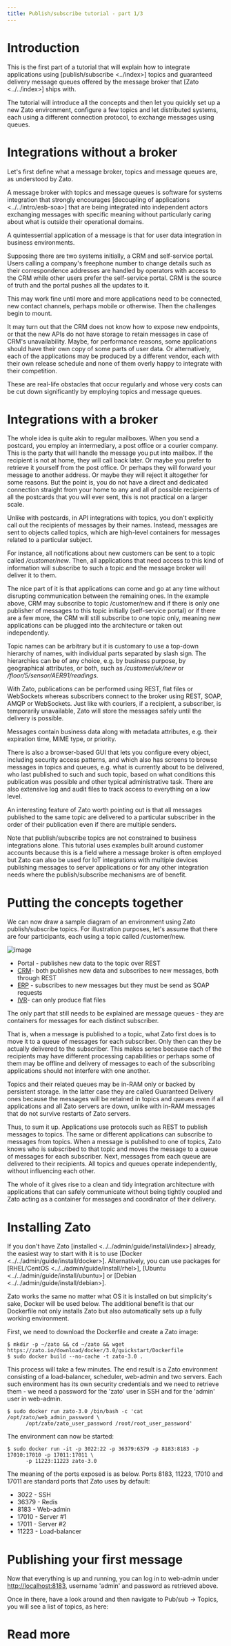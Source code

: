 ```yaml
---
title: Publish/subscribe tutorial - part 1/3
---
```


Introduction
============

This is the first part of a tutorial that will explain how to integrate applications
using
[publish/subscribe \<../index\>]
topics and guaranteed delivery message queues
offered by the message broker that [Zato \<../../index\>] ships with.

The tutorial will introduce all the concepts and then let you quickly set up a new Zato environment,
configure a few topics and let distributed systems, each using a different connection protocol, to exchange messages using queues.

Integrations without a broker
=============================

Let\'s first define what a message broker, topics and message queues are, as understood by Zato.

A message broker with topics and message queues is software for systems integration that strongly encourages
[decoupling of applications \<../../intro/esb-soa\>] that are being integrated into independent actors exchanging
messages with specific meaning without
particularly caring about what is outside their operational domains.

A quintessential application of a message is that for user data integration in business environments.

Supposing there are two systems initially, a CRM and self-service portal. Users calling a company\'s freephone number to change
details such as their correspondence addresses are handled by operators with access to the CRM while other users prefer
the self-service portal. CRM is the source of truth and the portal pushes all the updates to it.

This may work fine until more and more applications need to be connected, new contact channels, perhaps mobile or otherwise.
Then the challenges begin to mount.

It may turn out that the CRM does not know how to expose new endpoints, or that the new APIs
do not have storage to retain messages in case of CRM\'s unavailability. Maybe, for performance reasons, some applications
should have their own copy of some parts of user data. Or alternatively, each of the applications may be produced
by a different vendor, each with their own release schedule and none of them overly happy to integrate with their competition.

These are real-life obstacles that occur regularly and whose very costs can be cut down significantly by employing topics
and message queues.

Integrations with a broker
==========================

The whole idea is quite akin to regular mailboxes. When you send a postcard, you employ an intermediary,
a post office or a courier company. This is the party that will handle the message you put into mailbox. If the recipient
is not at home, they will call back later. Or maybe you prefer to retrieve it yourself from the post office.
Or perhaps they will forward your message to another address. Or maybe they will reject it altogether for some reasons.
But the point is, you do not have a direct and dedicated connection straight from your home to any and all of possible
recipients of all the postcards that you will ever sent, this is not practical on a larger scale.

Unlike with postcards, in API integrations with topics, you don\'t explicitly call out the recipients of messages by their names.
Instead, messages are sent to objects called topics, which are high-level containers for messages related to a particular subject.

For instance, all notifications about new customers can be sent to a topic called */customer/new*. Then, all applications that
need access to this kind of information will subscribe to such a topic and the message broker will deliver it to them.

The nice part of it is that applications can come and go at any time without disrupting communication between the remaining ones.
In the example above, CRM may subscribe to topic /customer/new and if there is only one publisher of messages to this topic
initially (self-service portal) or if there are a few more, the CRM will still subscribe to one topic only, meaning new
applications can be plugged into the architecture or taken out independently.

Topic names can be arbitrary but it is customary to use a top-down hierarchy of names,
with individual parts separated by slash sign. The hierarchies can be of any choice, e.g. by business purpose,
by geographical attributes, or both, such as */customer/uk/new* or */floor/5/sensor/AER91/readings*.

With Zato, publications can be performed using REST, flat files or WebSockets
whereas subscribers connect to the broker using REST, SOAP, AMQP or WebSockets. Just like with couriers, if a recipient,
a subscriber, is temporarily unavailable, Zato will store the messages safely until the delivery is possible.

Messages contain business data along with metadata attributes, e.g. their expiration time, MIME type, or priority.

There is also a browser-based GUI that lets you configure every object, including security access patterns, and which also
has screens to browse messages in topics and queues, e.g. what is currently about to be delivered, who last published
to such and such topic, based on what conditions this publication was possible and other typical administrative task.
There are also extensive log and audit files to track access to everything on a low level.

An interesting feature of Zato worth pointing out is that all messages published to the same topic are delivered to a particular
subscriber in the order of their publication even if there are multiple senders.

Note that publish/subscribe topics are not constrained to business integrations alone. This tutorial uses examples built around
customer accounts because this is a field where a message broker is often employed but Zato can also be used
for IoT integrations with multiple devices publishing messages to server applications or for any other integration needs
where the publish/subscribe mechanisms are of benefit.

Putting the concepts together
=============================

We can now draw a sample diagram of an environment using Zato publish/subscribe topics. For illustration purposes,
let\'s assume that there are four participants, each using a topic called /customer/new.

![image](/gfx/pubsub/tutorial/01-put-together.png)

-   Portal - publishes new data to the topic over REST
-   [CRM](https://en.wikipedia.org/wiki/Customer_relationship_management)- both publishes new data and subscribes
    to new messages, both through REST
-   [ERP](https://en.wikipedia.org/wiki/Enterprise_resource_planning) - subscribes to new messages but they must be
    send as SOAP requests
-   [IVR](https://en.wikipedia.org/wiki/IVR)- can only produce flat files

The only part that still needs to be explained are message queues - they are containers for messages for each distinct subscriber.

That is, when a message is published to a topic, what Zato first does is to move it to a queue of messages for each subscriber.
Only then can they be actually delivered to the subscriber. This makes sense because each of the recipients may have different
processing capabilities or perhaps some of them may be offline and delivery of messages to each of the subscribing applications
should not interfere with one another.

Topics and their related queues may be in-RAM only or backed by persistent storage. In the latter case they are
called Guaranteed Delivery ones because the messages will be retained in topics and queues even if all applications
and all Zato servers are down, unlike with in-RAM messages that do not survive restarts of Zato servers.

Thus, to sum it up. Applications use protocols such as REST to publish messages to topics. The same or different applications
can subscribe to messages from topics. When a message is published to one of topics, Zato knows who is subscribed to that topic
and moves the message to a queue of messages for each subscriber. Next, messages from each queue are delivered to their
recipients. All topics and queues operate independently, without influencing each other.

The whole of it gives rise to a clean and tidy integration architecture with applications that can safely communicate without
being tightly coupled and Zato acting as a container for messages and coordinator of their delivery.

Installing Zato
===============

If you don\'t have Zato [installed \<../../admin/guide/install/index\>] already, the easiest way to start with it is to use
[Docker \<../../admin/guide/install/docker\>].
Alternatively, you can use packages for
[RHEL/CentOS \<../../admin/guide/install/rhel\>],
[Ubuntu \<../../admin/guide/install/ubuntu\>]
or
[Debian \<../../admin/guide/install/debian\>].

Zato works the same no matter what OS it is installed on but
simplicity\'s sake, Docker will be used below. The additional benefit is that our Dockerfile not only installs Zato but also
automatically sets up a fully working environment.

First, we need to download the Dockerfile and create a Zato image:

``` 
$ mkdir -p ~/zato && cd ~/zato && wget https://zato.io/download/docker/3.0/quickstart/Dockerfile
$ sudo docker build --no-cache -t zato-3.0 .
```

This process will take a few minutes. The end result is a Zato environment consisting of a load-balancer, scheduler,
web-admin and two servers. Each such environment has its own security credentials and we need to retrieve them - we need
a password for the \'zato\' user in SSH and for the \'admin\' user in web-admin.

``` 
$ sudo docker run zato-3.0 /bin/bash -c 'cat /opt/zato/web_admin_password \
      /opt/zato/zato_user_password /root/root_user_password'
```

The environment can now be started:

``` 
$ sudo docker run -it -p 3022:22 -p 36379:6379 -p 8183:8183 -p 17010:17010 -p 17011:17011 \
      -p 11223:11223 zato-3.0
```

The meaning of the ports exposed is as below. Ports 8183, 11223, 17010 and 17011 are standard ports that Zato uses by default:

-   3022 - SSH
-   36379 - Redis
-   8183 - Web-admin
-   17010 - Server \#1
-   17011 - Server \#2
-   11223 - Load-balancer

Publishing your first message
=============================

Now that everything is up and running, you can log in to web-admin under <http://localhost:8183>, username \'admin\'
and password as retrieved above.

Once in there, have a look around and then navigate to Pub/sub -\> Topics, you will see a list of topics, as here:

Read more
=========
